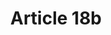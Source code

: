 ---
title: "Article 18b"
draft: false
exceptions:
- info53k
memberstates:
- NL
score: 1
compensation:
- 
remarks: |
 


link: "http://wetten.overheid.nl/BWBR0001886/"
---